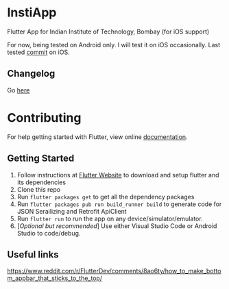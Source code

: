 # InstiApp

Flutter App for Indian Institute of Technology, Bombay (for iOS support)

For now, being tested on Android only. I will test it on iOS occasionally. Last tested [commit](https://github.com/tastelessjolt/instiapp-flutter/commit/e6a9604a2ba359c8c091dca3c474b0098cdc9851) on iOS. 

## Changelog

Go [here](Changelog.md)

# Contributing

For help getting started with Flutter, view online
[documentation](https://flutter.io/).

## Getting Started

1. Follow instructions at [Flutter Website](https://flutter.io/) to download and setup flutter and its dependencies 
2. Clone this repo
3. Run `flutter packages get` to get all the dependency packages
4. Run `flutter packages pub run build_runner build` to generate code for JSON Serailizing and Retrofit ApiClient
5. Run `flutter run` to run the app on any device/simulator/emulator.
6. \[*Optional but recommended*\] Use either Visual Studio Code or Android Studio to code/debug.

## Useful links

https://www.reddit.com/r/FlutterDev/comments/8ao6ty/how_to_make_bottom_appbar_that_sticks_to_the_top/